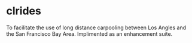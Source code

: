 clrides
=======

To facilitate the use of long distance carpooling between Los Angles and the San Francisco Bay Area. Implimented as an enhancement suite.

